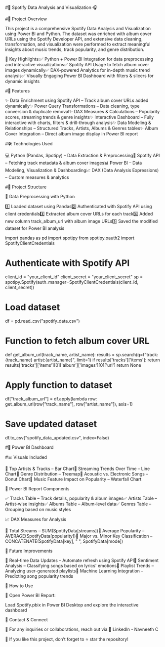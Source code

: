 #🎵 Spotify Data Analysis and Visualization 🎧

#📌 Project Overview

This project is a comprehensive Spotify Data Analysis and Visualization using Power BI and Python. The dataset was enriched with album cover URLs using the Spotify Developer API, and extensive data cleaning, transformation, and visualization were performed to extract meaningful insights about music trends, track popularity, and genre distribution.

🔹 Key Highlights:✅ Python + Power BI Integration for data preprocessing and interactive visualizations✅ Spotify API Usage to fetch album cover images dynamically✅ DAX-powered Analytics for in-depth music trend analysis✅ Visually Engaging Power BI Dashboard with filters & slicers for dynamic insights

#🚀 Features

✨ Data Enrichment using Spotify API – Track album cover URLs added dynamically✨ Power Query Transformations – Data cleaning, type conversion & duplicate removal✨ DAX Measures & Calculations – Popularity scores, streaming trends & genre insights✨ Interactive Dashboard – Fully interactive with charts, filters & drill-through analysis✨ Data Modeling & Relationships – Structured Tracks, Artists, Albums & Genres tables✨ Album Cover Integration – Direct album image display in Power BI report

#🛠️ Technologies Used

💻 Python (Pandas, Spotipy) – Data Extraction & Preprocessing🎵 Spotify API – Fetching track metadata & album cover images📊 Power BI – Data Modeling, Visualization & Dashboarding📈 DAX (Data Analysis Expressions) – Custom measures & analytics

#📂 Project Structure

🔹 Data Preprocessing with Python

1️⃣ Loaded dataset using Pandas2️⃣ Authenticated with Spotify API using client credentials3️⃣ Extracted album cover URLs for each track4️⃣ Added new column track_album_url with album image URLs5️⃣ Saved the modified dataset for Power BI analysis

import pandas as pd
import spotipy
from spotipy.oauth2 import SpotifyClientCredentials

# Authenticate with Spotify API
client_id = "your_client_id"
client_secret = "your_client_secret"
sp = spotipy.Spotify(auth_manager=SpotifyClientCredentials(client_id, client_secret))

# Load dataset
df = pd.read_csv("spotify_data.csv")

# Function to fetch album cover URL
def get_album_url(track_name, artist_name):
    results = sp.search(q=f"track:{track_name} artist:{artist_name}", limit=1)
    if results['tracks']['items']:
        return results['tracks']['items'][0]['album']['images'][0]['url']
    return None

# Apply function to dataset
df["track_album_url"] = df.apply(lambda row: get_album_url(row["track_name"], row["artist_name"]), axis=1)

# Save updated dataset
df.to_csv("spotify_data_updated.csv", index=False)

#🎨 Power BI Dashboard

#📊 Visuals Included

📌 Top Artists & Tracks – Bar Chart📌 Streaming Trends Over Time – Line Chart📌 Genre Distribution – Treemap📌 Acoustic vs. Electronic Songs – Donut Chart📌 Music Feature Impact on Popularity – Waterfall Chart

🔗 Power BI Report Components

✅ Tracks Table – Track details, popularity & album images✅ Artists Table – Artist-wise insights✅ Albums Table – Album-level data✅ Genres Table – Grouping based on music styles

📈 DAX Measures for Analysis

📌 Total Streams – SUM(SpotifyData[streams])📌 Average Popularity – AVERAGE(SpotifyData[popularity])📌 Major vs. Minor Key Classification – CONCATENATE(SpotifyData[key], " ", SpotifyData[mode])

🔮 Future Improvements

🚀 Real-time Data Updates – Automate refresh using Spotify API🚀 Sentiment Analysis – Classifying songs based on lyrics' emotions🚀 Playlist Trends – Analyzing user-generated playlists🚀 Machine Learning Integration – Predicting song popularity trends

📢 How to Use

📌 Open Power BI Report:

Load Spotify.pbix in Power BI Desktop and explore the interactive dashboard

📩 Contact & Connect

📧 For any inquiries or collaborations, reach out via:🔗 LinkedIn - Navneeth C

🌟 If you like this project, don’t forget to ⭐ star the repository!
